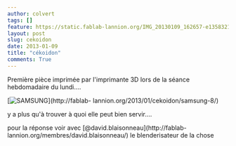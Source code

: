 ```yaml
---
author: colvert
tags: []
feature: https://static.fablab-lannion.org/IMG_20130109_162657-e1358321915292.jpg
layout: post
slug: cekoidon
date: 2013-01-09
title: "cékoidon"
comments: True
---
```

Première pièce imprimée par l'imprimante 3D lors de la séance hebdomadaire du
lundi….

[![SAMSUNG](https://static.fablab-lannion.org/IMG_20130109_162657-e1358321915292-225x300.jpg)](http://fablab-
lannion.org/2013/01/cekoidon/samsung-8/)



y a plus qu'à trouver à quoi elle peut bien servir….

pour la réponse voir avec [@david.blaisonneau](http://fablab-
lannion.org/membres/david.blaisonneau/) le blenderisateur de la chose


